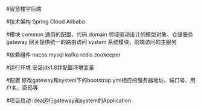 #智慧楼宇后端

   #技术架构
    Spring Cloud Alibaba
    
   #模块
    common 通用的配置，代码
    domain 领域驱动设计的模型对象、仓储服务
    gateway 网关提供统一的路由访问
    system 系统模块，前端访问的主服务
    
   #依赖组件
    nacos mysql kafka redis zookeeper
    
   #运行环境
    安装jdk1.8并配置环境变量
    
   #配置
    修改gateway和system下的bootstrap.yml相应的服务器地址、端口号、用户名、密码等
    
   #项目启动
    idea运行gateway和system的Application